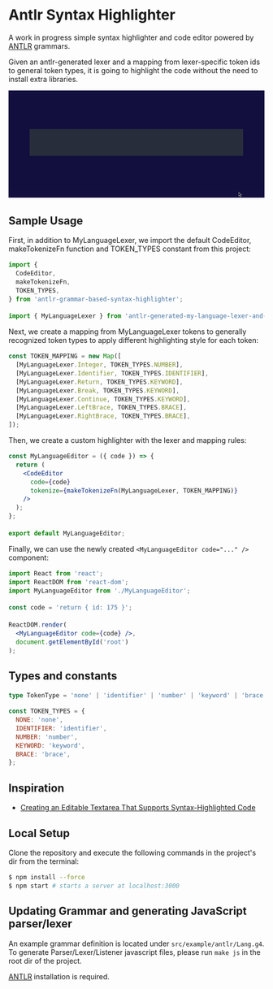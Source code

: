 # Antlr Syntax Highlighter

A work in progress simple syntax highlighter and code editor powered by [ANTLR](https://www.antlr.org/) grammars.

Given an antlr-generated lexer and a mapping from lexer-specific token ids to general token types, it is going to highlight the code without the need to install extra libraries.

<img width="700" src="/assets/preview.gif" />

## Sample Usage

First, in addition to MyLanguageLexer, we import the default CodeEditor, makeTokenizeFn function and TOKEN_TYPES constant from this project:

```jsx
import {
  CodeEditor,
  makeTokenizeFn,
  TOKEN_TYPES,
} from 'antlr-grammar-based-syntax-highlighter';

import { MyLanguageLexer } from 'antlr-generated-my-language-lexer-and-parser';
```

Next, we create a mapping from MyLanguageLexer tokens to generally recognized token types to apply different highlighting style for each token:

```jsx
const TOKEN_MAPPING = new Map([
  [MyLanguageLexer.Integer, TOKEN_TYPES.NUMBER],
  [MyLanguageLexer.Identifier, TOKEN_TYPES.IDENTIFIER],
  [MyLanguageLexer.Return, TOKEN_TYPES.KEYWORD],
  [MyLanguageLexer.Break, TOKEN_TYPES.KEYWORD],
  [MyLanguageLexer.Continue, TOKEN_TYPES.KEYWORD],
  [MyLanguageLexer.LeftBrace, TOKEN_TYPES.BRACE],
  [MyLanguageLexer.RightBrace, TOKEN_TYPES.BRACE],
]);
```

Then, we create a custom highlighter with the lexer and mapping rules:

```jsx
const MyLanguageEditor = ({ code }) => {
  return (
    <CodeEditor
      code={code}
      tokenize={makeTokenizeFn(MyLanguageLexer, TOKEN_MAPPING)}
    />
  );
};

export default MyLanguageEditor;
```

Finally, we can use the newly created `<MyLanguageEditor code="..." />` component:

```jsx
import React from 'react';
import ReactDOM from 'react-dom';
import MyLanguageEditor from './MyLanguageEditor';

const code = 'return { id: 175 }';

ReactDOM.render(
  <MyLanguageEditor code={code} />,
  document.getElementById('root')
);
```

## Types and constants

```ts
type TokenType = 'none' | 'identifier' | 'number' | 'keyword' | 'brace';
```

```js
const TOKEN_TYPES = {
  NONE: 'none',
  IDENTIFIER: 'identifier',
  NUMBER: 'number',
  KEYWORD: 'keyword',
  BRACE: 'brace',
};
```

## Inspiration

- [Creating an Editable Textarea That Supports Syntax-Highlighted Code](https://css-tricks.com/creating-an-editable-textarea-that-supports-syntax-highlighted-code/)

## Local Setup

Clone the repository and execute the following commands in the project's dir from the terminal:

```bash
$ npm install --force
$ npm start # starts a server at localhost:3000
```

## Updating Grammar and generating JavaScript parser/lexer

An example grammar definition is located under `src/example/antlr/Lang.g4`. To generate Parser/Lexer/Listener javascript files, please run `make js` in the root dir of the project.

[ANTLR](https://www.antlr.org/) installation is required.
